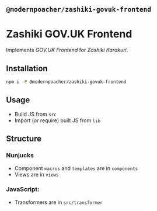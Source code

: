 ## `@modernpoacher/zashiki-govuk-frontend`

# Zashiki GOV.UK Frontend

Implements *GOV.UK Frontend* for *Zashiki Karakuri*.

## Installation

```bash
npm i -P @modernpoacher/zashiki-govuk-frontend
```

## Usage

- Build JS from `src`
- Import (or require) built JS from `lib`

## Structure

### Nunjucks

- Component `macros` and `templates` are in `components`
- Views are in `views`

### JavaScript:

- Transformers are in `src/transformer`
